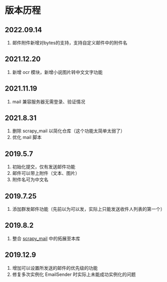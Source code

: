 # 版本历程

## 2022.09.14
1. 邮件附件新增对bytes的支持，支持自定义邮件中的附件名

## 2021.12.20
1. 新增 ocr 模块，新增小说图片转中文文字功能

## 2021.11.19
1. mail 兼容服务器无需登录、验证情况

## 2021.8.31
1. 删除 scrapy_mail 以简化仓库（这个功能太简单太弱了）
2. 优化 mail 脚本

## 2019.5.7
1. 初始化提交，仅有发送邮件功能
2. 邮件可以带上附件（文本、图片）
3. 附件名可为中文名
  
## 2019.7.25
1. 添加群发邮件功能（先前以为可以发，实际上只能发送收件人列表的第一个）

## 2019.8.2
1. 整合 [scrapy_mail](https://github.com/LZC6244/scrapy_mail) 中的拓展至本库

## 2019.12.9
1. 增加可以设置所发送的邮件的优先级的功能
2. 修复多次实例化 EmailSender 时实际上未能成功实例化的问题